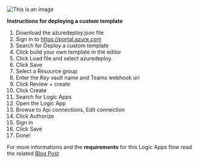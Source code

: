 ![This is an image](https://www.inthecloud247.com/wp-content/uploads/2022/01/Azure-Logic-Apps-GitHub01.png)

**Instructions for deploying a custom template**

1. Download the azuredeploy.json file
1. Sign in to https://portal.azure.com
1. Search for Deploy a custom template
1. Click build your own template in the editor
1. Click Load file and select azuredeploy.
1. Click Save
1. Select a Resource group
1. Enter the Key vault name and Teams webhook uri
1. Click Review + create
1. Click Create
1. Search for Logic Apps
1. Open the Logic App
1. Browse to Api connections, Edit connection
1. Click Authorize
1. Sign in
1. Click Save
1. Done!

For more informations and the **requirements** for this Logic Apps flow read the related [Blog Post](https://www.inthecloud247.com/get-notified-on-intune-configuration-profile-changes/)
